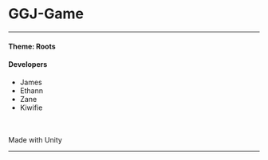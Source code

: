 # GGJ-Game
<hr>
<h4>Theme: Roots</h2>
<h4>Developers</h4>
<ul>
  <li>James</li>
  <li>Ethann</li>
  <li>Zane</li>
  <li>Kiwifie</li>
</ul>
<br>
<br>
Made with Unity
<hr>
